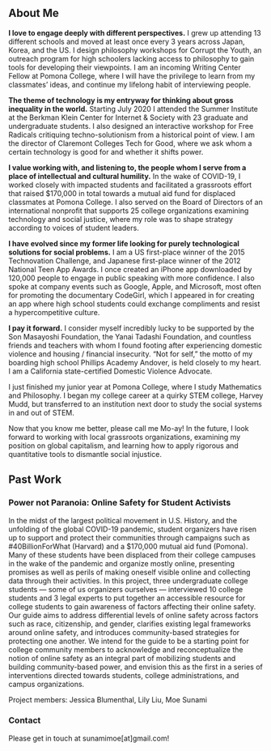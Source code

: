 ## About Me

**I love to engage deeply with different perspectives.** I grew up attending 13 different schools and moved at least once every 3 years across Japan, Korea, and the US. I design philosophy workshops for Corrupt the Youth, an outreach program for high schoolers lacking access to philosophy to gain tools for developing their viewpoints. I am an incoming Writing Center Fellow at Pomona College, where I will have the privilege to learn from my classmates’ ideas, and continue my lifelong habit of interviewing people.  

**The theme of technology is my entryway for thinking about gross inequality in the world.** Starting July 2020 I attended the Summer Institute at the Berkman Klein Center for Internet & Society with 23 graduate and undergraduate students. I also designed an interactive workshop for Free Radicals critiquing techno-solutionism from a historical point of view. I am the director of Claremont Colleges Tech for Good, where we ask whom a certain technology is good for and whether it shifts power.

**I value working with, and listening to, the people whom I serve from a place of intellectual and cultural humility.** In the wake of COVID-19, I worked closely with impacted students and facilitated a grassroots effort that raised $170,000 in total towards a mutual aid fund for displaced classmates at Pomona College. I also served on the Board of Directors of an international nonprofit that supports 25 college organizations examining technology and social justice, where my role was to shape strategy according to voices of student leaders.

**I have evolved since my former life looking for purely technological solutions for social problems.** I am a US first-place winner of the 2015 Technovation Challenge, and Japanese first-place winner of the 2012 National Teen App Awards. I once created an iPhone app downloaded by 120,000 people to engage in public speaking with more confidence. I also spoke at company events such as Google, Apple, and Microsoft, most often for promoting the documentary CodeGirl, which I appeared in for creating an app where high school students could exchange compliments and resist a hypercompetitive culture. 

**I pay it forward.** I consider myself incredibly lucky to be supported by the Son Masayoshi Foundation, the Yanai Tadashi Foundation, and countless friends and teachers with whom I found footing after experiencing domestic violence and housing / financial insecurity. “Not for self,” the motto of my boarding high school Phillips Academy Andover, is held closely to my heart. I am a California state-certified Domestic Violence Advocate.

I just finished my junior year at Pomona College, where I study Mathematics and Philosophy. I began my college career at a quirky STEM college, Harvey Mudd, but transferred to an institution next door to study the social systems in and out of STEM. 

Now that you know me better, please call me Mo-ay! In the future, I look forward to working with local grassroots organizations, examining my position on global capitalism, and learning how to apply rigorous and quantitative tools to dismantle social injustice. 

## Past Work

### Power not Paranoia: Online Safety for Student Activists

In the midst of the largest political movement in U.S. History, and the unfolding of the global COVID-19 pandemic, student organizers have risen up to support and protect their communities through campaigns such as #40BillionForWhat (Harvard) and a $170,000 mutual aid fund (Pomona). Many of these students have been displaced from their college campuses in the wake of the pandemic and organize mostly online, presenting promises as well as perils of making oneself visible online and collecting data through their activities. In this project, three undergraduate college students — some of us organizers ourselves — interviewed 10 college students and 3 legal experts to put together an accessible resource for college students to gain awareness of factors affecting their online safety. Our guide aims to address differential levels of online safety across factors such as race, citizenship, and gender, clarifies existing legal frameworks around online safety, and introduces community-based strategies for protecting one another. We intend for the guide to be a starting point for college community members to acknowledge and reconceptualize the notion of online safety as an integral part of mobilizing students and building community-based power, and envision this as the first in a series of interventions directed towards students, college administrations, and campus organizations. 

Project members: Jessica Blumenthal, Lily Liu, Moe Sunami


### Contact

Please get in touch at sunamimoe[at]gmail.com!
